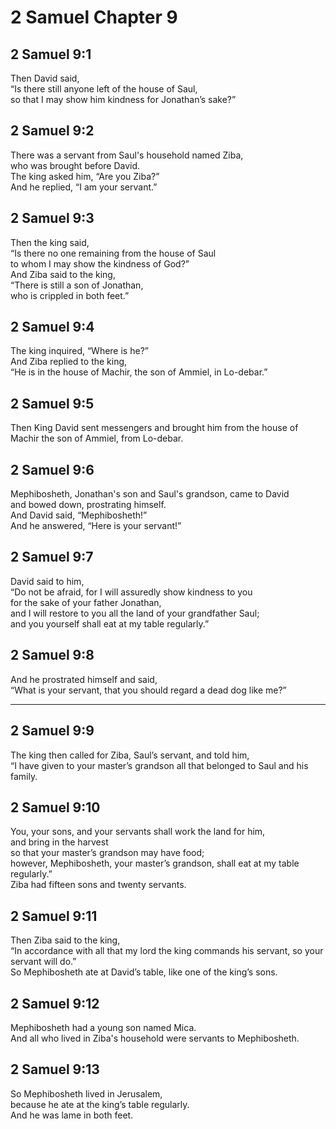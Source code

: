 # 2 Samuel Chapter 9

## 2 Samuel 9:1

Then David said,  
“Is there still anyone left of the house of Saul,  
so that I may show him kindness for Jonathan’s sake?”

## 2 Samuel 9:2

There was a servant from Saul's household named Ziba,  
who was brought before David.  
The king asked him, “Are you Ziba?”  
And he replied, “I am your servant.”

## 2 Samuel 9:3

Then the king said,  
“Is there no one remaining from the house of Saul  
to whom I may show the kindness of God?”  
And Ziba said to the king,  
“There is still a son of Jonathan,  
who is crippled in both feet.”

## 2 Samuel 9:4

The king inquired, “Where is he?”  
And Ziba replied to the king,  
“He is in the house of Machir, the son of Ammiel, in Lo-debar.”

## 2 Samuel 9:5

Then King David sent messengers and brought him from the house of Machir the son of Ammiel, from Lo-debar.

## 2 Samuel 9:6

Mephibosheth, Jonathan's son and Saul's grandson, came to David  
and bowed down, prostrating himself.  
And David said, “Mephibosheth!”  
And he answered, “Here is your servant!”

## 2 Samuel 9:7

David said to him,  
“Do not be afraid, for I will assuredly show kindness to you  
for the sake of your father Jonathan,  
and I will restore to you all the land of your grandfather Saul;  
and you yourself shall eat at my table regularly.”

## 2 Samuel 9:8

And he prostrated himself and said,  
“What is your servant, that you should regard a dead dog like me?”

---

## 2 Samuel 9:9

The king then called for Ziba, Saul’s servant, and told him,  
“I have given to your master’s grandson all that belonged to Saul and his family.

## 2 Samuel 9:10

You, your sons, and your servants shall work the land for him,  
and bring in the harvest  
so that your master’s grandson may have food;  
however, Mephibosheth, your master’s grandson, shall eat at my table regularly.”  
Ziba had fifteen sons and twenty servants.

## 2 Samuel 9:11

Then Ziba said to the king,  
“In accordance with all that my lord the king commands his servant, so your servant will do.”  
So Mephibosheth ate at David’s table, like one of the king’s sons.

## 2 Samuel 9:12

Mephibosheth had a young son named Mica.  
And all who lived in Ziba's household were servants to Mephibosheth.

## 2 Samuel 9:13

So Mephibosheth lived in Jerusalem,  
because he ate at the king’s table regularly.  
And he was lame in both feet.
